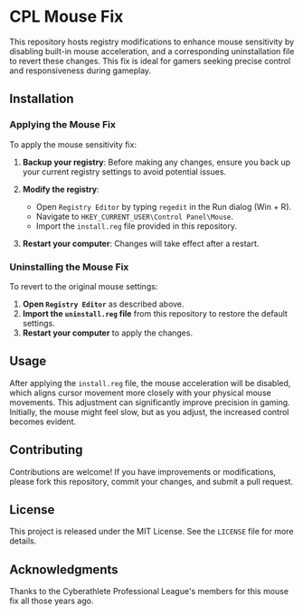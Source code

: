 # CPL Mouse Fix

This repository hosts registry modifications to enhance mouse sensitivity by disabling built-in mouse acceleration, and a corresponding uninstallation file to revert these changes. This fix is ideal for gamers seeking precise control and responsiveness during gameplay.

## Installation

### Applying the Mouse Fix

To apply the mouse sensitivity fix:

1. **Backup your registry**: Before making any changes, ensure you back up your current registry settings to avoid potential issues.

2. **Modify the registry**:
   - Open `Registry Editor` by typing `regedit` in the Run dialog (Win + R).
   - Navigate to `HKEY_CURRENT_USER\Control Panel\Mouse`.
   - Import the `install.reg` file provided in this repository.

3. **Restart your computer**: Changes will take effect after a restart.

### Uninstalling the Mouse Fix

To revert to the original mouse settings:

1. **Open `Registry Editor`** as described above.
2. **Import the `uninstall.reg` file** from this repository to restore the default settings.
3. **Restart your computer** to apply the changes.

## Usage

After applying the `install.reg` file, the mouse acceleration will be disabled, which aligns cursor movement more closely with your physical mouse movements. This adjustment can significantly improve precision in gaming. Initially, the mouse might feel slow, but as you adjust, the increased control becomes evident.

## Contributing

Contributions are welcome! If you have improvements or modifications, please fork this repository, commit your changes, and submit a pull request.

## License

This project is released under the MIT License. See the `LICENSE` file for more details.

## Acknowledgments

Thanks to the Cyberathlete Professional League's members for this mouse fix all those years ago.
